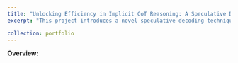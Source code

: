 ```yaml
---
title: "Unlocking Efficiency in Implicit CoT Reasoning: A Speculative Decoding Approach"
excerpt: "This project introduces a novel speculative decoding technique tailored to enhance the efficiency of chain-of-thought (CoT) reasoning in large language models (LLMs). CoT reasoning enables models to solve complex tasks through sequential reasoning steps, but it is often hindered by high memory demands and inter-token latency during top-k decoding. Our method leverages inherent parallelism in CoT tasks, enabling simultaneous token generation while maintaining high reasoning accuracy. By combining open-source models like Qwen2.5 and Vicuna 7b and conducting experiments on datasets such as GSM8K and StrategyQA, we demonstrate that our approach significantly reduces computational overhead without compromising performance. This advancement opens new pathways for deploying LLMs in real-world applications requiring efficient and accurate reasoning."

collection: portfolio
---
```


**Overview:**